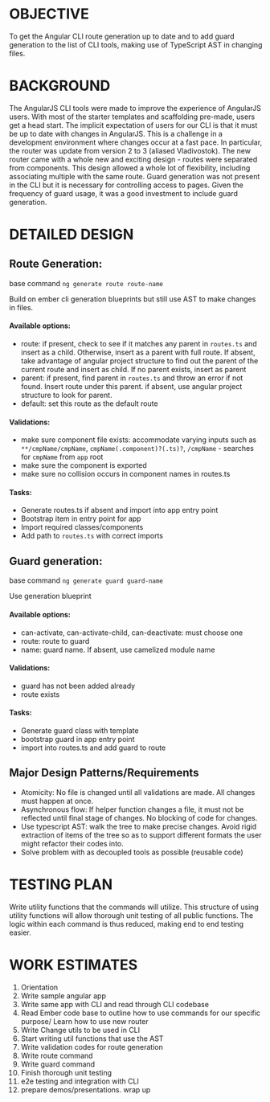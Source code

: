 OBJECTIVE
==========
To get the Angular CLI route generation up to date and to add guard generation to the list of CLI tools, making use of TypeScript AST in changing files.

BACKGROUND
============

The AngularJS CLI tools were made to improve the experience of AngularJS users. With most of the starter templates and scaffolding pre-made, users get a head start. The implicit expectation of users for our CLI is that it must be up to date with changes in AngularJS. This is a challenge in a development environment where changes occur at a fast pace. In particular, the router was update from version 2 to 3 (aliased Vladivostok). The new router came with a whole new and exciting design - routes were separated from components. This design allowed a whole lot of flexibility, including associating multiple with the same route. Guard generation was not present in the CLI but it is necessary for controlling access to pages. Given the frequency of guard usage, it was a good investment to include guard generation.


DETAILED DESIGN
===============

Route Generation:
-----------------
base command `ng generate route route-name`

Build on ember cli generation blueprints but still use AST to make changes in files.

#### Available options: ####

* route: if present, check to see if it matches any parent in `routes.ts` and insert as a child.
  Otherwise, insert as a parent with full route. If absent, take advantage of angular project structure 
  to find out the parent of the current route and insert as child. If no parent exists, insert as parent 
* parent: if present, find parent in `routes.ts` and throw an error if not found. Insert route under this
  parent. if absent, use angular project structure to look for parent. 
* default: set this route as the default route

#### Validations: ####

   * make sure component file exists: accommodate varying inputs
     such as `**/cmpName/cmpName`, `cmpName(.component)?(.ts)?`, `/cmpName` - searches for `cmpName` from `app` root
   * make sure the component is exported
   * make sure no collision occurs in component names in routes.ts

#### Tasks: ####

* Generate routes.ts if absent and import into app entry point
* Bootstrap item in entry point for app
* Import required classes/components
* Add path to `routes.ts` with correct imports

Guard generation:
----------------
base command `ng generate guard guard-name`

Use generation blueprint

#### Available options: ####
 
* can-activate, can-activate-child, can-deactivate: must choose one
* route: route to guard
* name: guard name. If absent, use camelized module name

#### Validations: ####

* guard has not been added already
* route exists

#### Tasks: ####

* Generate guard class with template
* bootstrap guard in app entry point
* import into routes.ts and add guard to route

Major Design Patterns/Requirements 
----------------------------------
* Atomicity: No file is changed until all validations are made. All changes must happen at once.
* Asynchronous flow: If helper function changes a file, it must not be reflected until final 
  stage of changes. No blocking of code for changes.
* Use typescript AST: walk the tree to make precise changes. Avoid rigid extraction of items of 
  the tree so as to support different formats the user might refactor their codes into.
* Solve problem with as decoupled tools as possible (reusable code)

TESTING PLAN
============
Write utility functions that the commands will utilize. This structure of using utility functions will allow thorough unit testing of all public functions. The logic within each command is thus reduced, making end to end testing easier.

WORK ESTIMATES
===============
1. Orientation
2. Write sample angular app
3. Write same app with CLI and read through CLI codebase
4. Read Ember code base to outline how to use commands for our specific purpose/ Learn how to use new router
5. Write Change utils to be used in CLI
6. Start writing util functions that use the AST
7. Write validation codes for route generation
8. Write route command
9. Write guard command
10. Finish thorough unit testing
11. e2e testing and integration with CLI
12. prepare demos/presentations. wrap up


